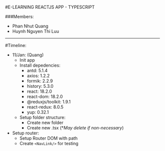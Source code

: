 #E-LEARNING REACTJS APP - TYPESCRIPT

###Members:
- Phan Nhut Quang
- Huynh Nguyen Thi Luu
---
#Timeline:
- 11/Jan: (Quang)
  - Init app
  - Install depedencies:
    - antd: 5.1.4
    - axios: 1.2.2
    - formik: 2.2.9
    - history: 5.3.0
    - react: 18.2.0
    - react-dom: 18.2.0
    - @reduxjs/toolkit: 1.9.1
    - react-redux: 8.0.5
    - yup: 0.32.1
  - Setup folder structure:
    - Create new folder
    - Create new .tsx (**May delete if non-necessary*)
 - Setup router:
   - Setup Router DOM with path
   - Create `<NavLink/>` for testing
